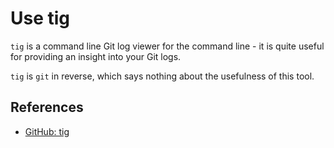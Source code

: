 # Use tig

`tig` is a command line Git log viewer for the command line - it is quite useful for providing an insight into your Git logs.

`tig` is `git` in reverse, which says nothing about the usefulness of this tool.

## References

- [GitHub: tig](https://jonas.github.io/tig/)
